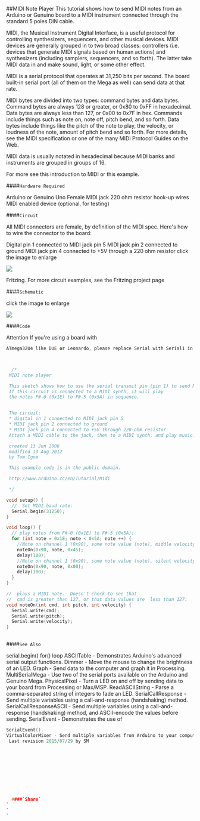 ##MIDI Note Player
This tutorial shows how to send MIDI notes from an Arduino or Genuino board to a MIDI instrument connected through the standard 5 poles DIN cable.

MIDI, the Musical Instrument Digital Interface, is a useful protocol for controlling synthesizers, sequencers, and other musical devices. MIDI devices are generally grouped in to two broad classes: controllers (i.e. devices that generate MIDI signals based on human actions) and synthesizers (including samplers, sequencers, and so forth). The latter take MIDI data in and make sound, light, or some other effect.

MIDI is a serial protocol that operates at 31,250 bits per second. The board built-in serial port (all of them on the Mega as well) can send data at that rate.  

MIDI bytes are divided into two types: command bytes and data bytes. Command bytes are always 128 or greater, or 0x80 to 0xFF in hexadecimal.  Data bytes are always less than 127, or 0x00 to 0x7F in hex. Commands include things such as note on, note off, pitch bend, and so forth.  Data bytes include things like the pitch of the note to play, the velocity, or loudness of the note, amount of pitch bend and so forth.  For more details, see the MIDI specification or one of the many MIDI Protocol Guides on the Web.

MIDI data is usually notated in hexadecimal because MIDI banks and instruments are grouped in groups of 16.   

For more see this introduction to MIDI or this example.

####`Hardware Required`


Arduino or Genuino Uno
Female MIDI jack
220 ohm resistor 
hook-up wires
MIDI enabled device (optional, for testing)

####`Circuit`


All MIDI connectors are female, by definition of the MIDI spec. Here's how to wire the connector to the board:

Digital pin 1 connected to MIDI jack pin 5
MIDI jack pin 2 connected to ground
MIDI jack pin 4 connected to +5V through a 220 ohm resistor
click the image to enlarge


![](img/MIDI_bb.png)

Fritzing. For more circuit examples, see the Fritzing project page 

####`Schematic`

click the image to enlarge


![](img/MIDI_schem.png)


####`Code`

Attention
If you're using a board with 
```c++
ATmega32U4 like DUE or Leonardo, please replace Serial with Serial1 in the sketch below.



  /*
 MIDI note player

 This sketch shows how to use the serial transmit pin (pin 1) to send MIDI note data.
 If this circuit is connected to a MIDI synth, it will play
 the notes F#-0 (0x1E) to F#-5 (0x5A) in sequence.


 The circuit:
 * digital in 1 connected to MIDI jack pin 5
 * MIDI jack pin 2 connected to ground
 * MIDI jack pin 4 connected to +5V through 220-ohm resistor
 Attach a MIDI cable to the jack, then to a MIDI synth, and play music.

 created 13 Jun 2006
 modified 13 Aug 2012
 by Tom Igoe

 This example code is in the public domain.

 http://www.arduino.cc/en/Tutorial/Midi

 */

void setup() {
  //  Set MIDI baud rate:
  Serial.begin(31250);
}

void loop() {
  // play notes from F#-0 (0x1E) to F#-5 (0x5A):
  for (int note = 0x1E; note < 0x5A; note ++) {
    //Note on channel 1 (0x90), some note value (note), middle velocity (0x45):
    noteOn(0x90, note, 0x45);
    delay(100);
    //Note on channel 1 (0x90), some note value (note), silent velocity (0x00):
    noteOn(0x90, note, 0x00);
    delay(100);
  }
}

//  plays a MIDI note.  Doesn't check to see that
//  cmd is greater than 127, or that data values are  less than 127:
void noteOn(int cmd, int pitch, int velocity) {
  Serial.write(cmd);
  Serial.write(pitch);
  Serial.write(velocity);
}
  
```





####`See Also`

serial.begin()
for() loop
ASCIITable - Demonstrates Arduino's advanced serial output functions.
Dimmer - Move the mouse to change the brightness of an LED.
Graph - Send data to the computer and graph it in Processing.
MultiSerialMega - Use two of the serial ports available on the Arduino and Genuino Mega.
PhysicalPixel - Turn a LED on and off by sending data to your board from Processing or Max/MSP.
ReadASCIIString - Parse a comma-separated string of integers to fade an LED.
SerialCallResponse - Send multiple variables using a call-and-response (handshaking) method.
SerialCallResponseASCII - Send multiple variables using a call-and-response (handshaking) method, and ASCII-encode the values before sending.
SerialEvent - Demonstrates the use of 
```c++
SerialEvent().
VirtualColorMixer - Send multiple variables from Arduino to your computer and read them in Processing or Max/MSP.
 Last revision 2015/07/29 by SM 




				
				




  ####`Share`
`
`
`

